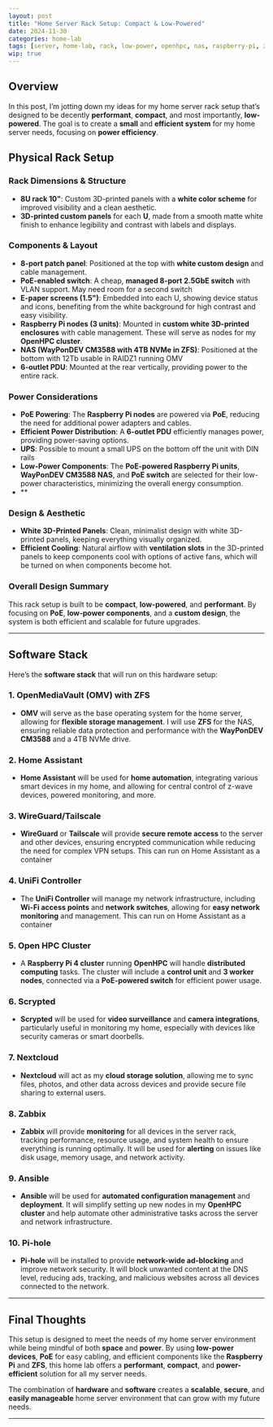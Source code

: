 ```yaml
---
layout: post
title: "Home Server Rack Setup: Compact & Low-Powered"
date: 2024-11-30
categories: home-lab
tags: [server, home-lab, rack, low-power, openhpc, nas, raspberry-pi, zabbix, ansible]
wip: true
---
```



## Overview

In this post, I’m jotting down my ideas for my home server rack setup that’s designed to be decently **performant**, **compact**, and most importantly, **low-powered**. The goal is to create a **small** and **efficient system** for my home server needs, focusing on **power efficiency**. 

## Physical Rack Setup

### **Rack Dimensions & Structure**
- **8U rack 10"**: Custom 3D-printed panels with a **white color scheme** for improved visibility and a clean aesthetic.
- **3D-printed custom panels** for each **U**, made from a smooth matte white finish to enhance legibility and contrast with labels and displays.

### **Components & Layout**
   - **8-port patch panel**: Positioned at the top with **white custom design** and cable management.
   - **PoE-enabled switch**: A cheap, **managed 8-port 2.5GbE switch** with VLAN support. May need room for a second switch
   - **E-paper screens (1.5")**: Embedded into each U, showing device status and icons, benefiting from the white background for high contrast and easy visibility.
   - **Raspberry Pi nodes (3 units)**: Mounted in **custom white 3D-printed enclosures** with cable management. These will serve as nodes for my **OpenHPC cluster**.
   - **NAS (WayPonDEV CM3588 with 4TB NVMe in ZFS)**: Positioned at the bottom with 12Tb usable in RAIDZ1 running OMV
   - **6-outlet PDU**: Mounted at the rear vertically, providing power to the entire rack.

### **Power Considerations**
- **PoE Powering**: The **Raspberry Pi nodes** are powered via **PoE**, reducing the need for additional power adapters and cables.
- **Efficient Power Distribution**: A **6-outlet PDU** efficiently manages power, providing power-saving options.
- **UPS**: Possible to mount a small UPS on the bottom off the unit with DIN rails
- **Low-Power Components**: The **PoE-powered Raspberry Pi units**, **WayPonDEV CM3588 NAS**, and **PoE switch** are selected for their low-power characteristics, minimizing the overall energy consumption.
- **

### **Design & Aesthetic**
- **White 3D-Printed Panels**: Clean, minimalist design with white 3D-printed panels, keeping everything visually organized.
- **Efficient Cooling**: Natural airflow with **ventilation slots** in the 3D-printed panels to keep components cool with options of active fans, which will be turned on when components become hot.

### **Overall Design Summary**
This rack setup is built to be **compact**, **low-powered**, and **performant**. By focusing on **PoE**, **low-power components**, and a **custom design**, the system is both efficient and scalable for future upgrades.

---

## Software Stack

Here’s the **software stack** that will run on this hardware setup:

### **1. OpenMediaVault (OMV) with ZFS**
- **OMV** will serve as the base operating system for the home server, allowing for **flexible storage management**. I will use **ZFS** for the NAS, ensuring reliable data protection and performance with the **WayPonDEV CM3588** and a 4TB NVMe drive.

### **2. Home Assistant**
- **Home Assistant** will be used for **home automation**, integrating various smart devices in my home, and allowing for central control of z-wave devices, powered monitoring, and more.

### **3. WireGuard/Tailscale**
- **WireGuard** or **Tailscale** will provide **secure remote access** to the server and other devices, ensuring encrypted communication while reducing the need for complex VPN setups. This can run on Home Assistant as a container

### **4. UniFi Controller**
- The **UniFi Controller** will manage my network infrastructure, including **Wi-Fi access points** and **network switches**, allowing for **easy network monitoring** and management.  This can run on Home Assistant as a container

### **5. Open HPC Cluster**
- A **Raspberry Pi 4 cluster** running **OpenHPC** will handle **distributed computing** tasks. The cluster will include a **control unit** and **3 worker nodes**, connected via a **PoE-powered switch** for efficient power usage.

### **6. Scrypted**
- **Scrypted** will be used for **video surveillance** and **camera integrations**, particularly useful in monitoring my home, especially with devices like security cameras or smart doorbells.

### **7. Nextcloud**
- **Nextcloud** will act as my **cloud storage solution**, allowing me to sync files, photos, and other data across devices and provide secure file sharing to external users.

### **8. Zabbix**
- **Zabbix** will provide **monitoring** for all devices in the server rack, tracking performance, resource usage, and system health to ensure everything is running optimally. It will be used for **alerting** on issues like disk usage, memory usage, and network activity.

### **9. Ansible**
- **Ansible** will be used for **automated configuration management** and **deployment**. It will simplify setting up new nodes in my **OpenHPC cluster** and help automate other administrative tasks across the server and network infrastructure.

### **10. Pi-hole**
- **Pi-hole** will be installed to provide **network-wide ad-blocking** and improve network security. It will block unwanted content at the DNS level, reducing ads, tracking, and malicious websites across all devices connected to the network.

---

## Final Thoughts

This setup is designed to meet the needs of my home server environment while being mindful of both **space** and **power**. By using **low-power devices**, **PoE** for easy cabling, and efficient components like the **Raspberry Pi** and **ZFS**, this home lab offers a **performant**, **compact**, and **power-efficient** solution for all my server needs.

The combination of **hardware** and **software** creates a **scalable**, **secure**, and **easily manageable** home server environment that can grow with my future needs.

---

